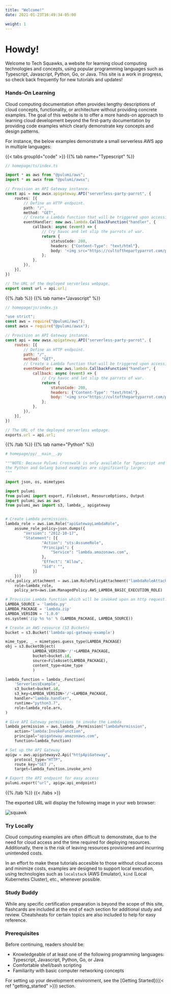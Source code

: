```yaml
---
title: "Welcome!"
date: 2021-01-23T16:49:34-05:00

weight: 1
---
```


# Howdy!

Welcome to Tech Squawks, a website for learning cloud computing technologies and concepts, using popular programming languages such as Typescript, Javascript, Python, Go, or Java. This site is a work in progress, so check back frequently for new tutorials and updates!

### Hands-On Learning

Cloud computing documentation often provides lengthy descriptions of cloud concepts, functionality, or architecture without providing concrete examples. The goal of this website is to offer a more hands-on approach to learning cloud development beyond the first-party documentation by providing code examples which clearly demonstrate key concepts and design patterns.

For instance, the below examples demonstrate a small serverless AWS app in multiple languages:

{{< tabs groupId="code" >}}
{{% tab name="Typescript" %}}
```ts
// homepage/ts/index.ts

import * as aws from "@pulumi/aws";
import * as awsx from "@pulumi/awsx";

// Provision an API Gateway instance.
const api = new awsx.apigateway.API("serverless-party-parrot", {
    routes: [{
        // Define an HTTP endpoint.
        path: "/",
        method: "GET",
        // Create a Lambda function that will be triggered upon accessing this endpoint.
        eventHandler: new aws.lambda.CallbackFunction("handler", {
            callback: async (event) => {
                // Cry havoc and let slip the parrots of war.
                return {
                    statusCode: 200,
                    headers: {"Content-Type": "text/html"},
                    body: '<img src="https://cultofthepartyparrot.com/parrots/hd/revolutionparrot.gif">',
                };
            },
        }),
    }],
})

// The URL of the deployed serverless webpage.
export const url = api.url;

```
{{% /tab %}}
{{% tab name="Javascript" %}}
```js
// homepage/js/index.js

"use strict";
const aws = require("@pulumi/aws");
const awsx = require("@pulumi/awsx");

// Provision an API Gateway instance.
const api = new awsx.apigateway.API("serverless-party-parrot", {
    routes: [{
        // Define an HTTP endpoint.
        path: "/",
        method: "GET",
        // Create a Lambda function that will be triggered upon accessing this endpoint.
        eventHandler: new aws.lambda.CallbackFunction("handler", {
            callback: async (event) => {
                // Cry havoc and let slip the parrots of war.
                return {
                    statusCode: 200,
                    headers: {"Content-Type": "text/html"},
                    body: '<img src="https://cultofthepartyparrot.com/parrots/hd/revolutionparrot.gif">',
                };
            },
        }),
    }],
})

// The URL of the deployed serverless webpage.
exports.url = api.url;
```
{{% /tab %}}
{{% tab name="Python" %}}
```py
# homepage/py/__main__.py

"""NOTE: Because Pulumi Crosswalk is only available for Typescript and Javascript,
the Python and Golang based examples are significantly larger.
"""

import json, os, mimetypes

import pulumi
from pulumi import export, FileAsset, ResourceOptions, Output
import pulumi_aws as aws
from pulumi_aws import s3, lambda_, apigateway


# Create Lambda permissions.
lambda_role = aws.iam.Role("apiGatewayLambdaRole", 
    assume_role_policy=json.dumps({
        "Version": "2012-10-17",
        "Statement": [{
                "Action": "sts:AssumeRole",
                "Principal": {
                    "Service": "lambda.amazonaws.com",
                },
                "Effect": "Allow",
                "Sid": "",
            }]
    }))
role_policy_attachment = aws.iam.RolePolicyAttachment("lambdaRoleAttachment",
    role=lambda_role,
    policy_arn=aws.iam.ManagedPolicy.AWS_LAMBDA_BASIC_EXECUTION_ROLE)

# Provision Lambda function which will be invoked upon an http request.
LAMBDA_SOURCE = 'lambda.py'
LAMBDA_PACKAGE = 'lambda.zip'
LAMBDA_VERSION = '1.0.0'
os.system('zip %s %s' % (LAMBDA_PACKAGE, LAMBDA_SOURCE))

# Create an AWS resource (S3 Bucket)c
bucket = s3.Bucket('lambda-api-gateway-example')

mime_type, _ = mimetypes.guess_type(LAMBDA_PACKAGE)
obj = s3.BucketObject(
            LAMBDA_VERSION+'/'+LAMBDA_PACKAGE,
            bucket=bucket.id,
            source=FileAsset(LAMBDA_PACKAGE),
            content_type=mime_type
            )

lambda_function = lambda_.Function(
    'ServerlessExample',
    s3_bucket=bucket.id,
    s3_key=LAMBDA_VERSION+'/'+LAMBDA_PACKAGE,
    handler="lambda.handler",
    runtime="python3.7",
    role=lambda_role.arn,
)

# Give API Gateway permissions to invoke the Lambda
lambda_permission = aws.lambda_.Permission("lambdaPermission", 
    action="lambda:InvokeFunction",
    principal="apigateway.amazonaws.com",
    function=lambda_function)

# Set up the API Gateway
apigw = aws.apigatewayv2.Api("httpApiGateway", 
    protocol_type="HTTP",
    route_key="GET /",
    target=lambda_function.invoke_arn)

# Export the API endpoint for easy access
pulumi.export("url", apigw.api_endpoint)
```
{{% /tab %}}
{{< /tabs >}}

The exported URL will display the following image in your web browser: 

![squawk](https://cultofthepartyparrot.com/parrots/hd/revolutionparrot.gif)

### Try Locally

Cloud computing examples are often difficult to demonstrate, due to the need for cloud access and the time required for deploying resources. Additionally, there is the risk of leaving resources provisioned and incurring unintended costs.

In an effort to make these tutorials accesible to those without cloud access and minimize costs, examples are designed 
to support local execution, using technologies such as `localstack` (AWS Emulator), `kind` (Local Kubernetes Cluster), etc., whenever possible. 

### Study Buddy

While any specific certification preparation is beyond the scope of this site, flashcards are included at the end of each section for additional study and review. Cheatsheats for certain topics are also included to help for easy reference.

### Prerequisites

Before continuing, readers should be:

- Knowledgeable of at least one of the following programming languages: Typescript, Javascript, Python, Go, or Java
- Comfortable shell/bash scripting
- Familiarity with basic computer networking concepts

For setting up your development environment, see the  [Getting Started]({{< ref "getting_started" >}}) section.